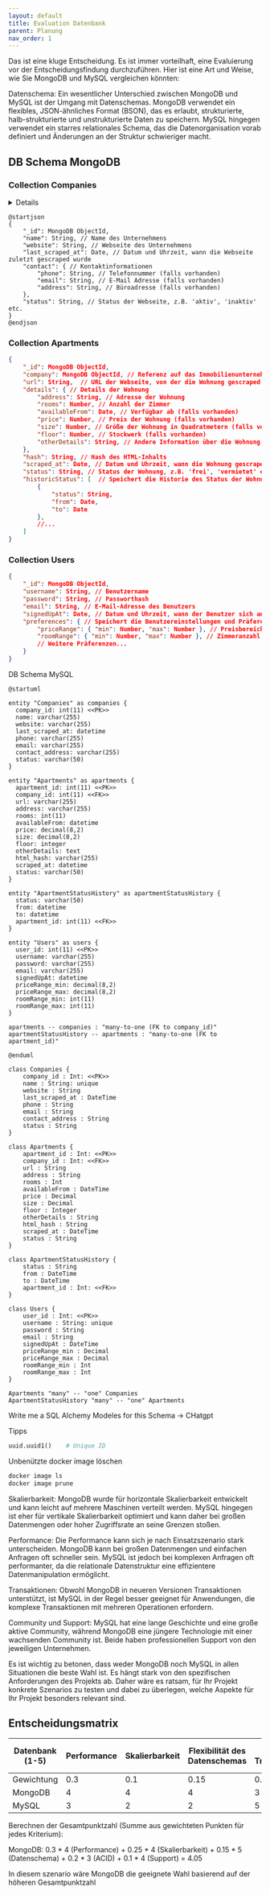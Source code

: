 ```yaml
---
layout: default
title: Evaluation Datenbank
parent: Planung
nav_order: 1
---
```


Das ist eine kluge Entscheidung. Es ist immer vorteilhaft, eine Evaluierung vor der Entscheidungsfindung durchzuführen. Hier ist eine Art und Weise, wie Sie MongoDB und MySQL vergleichen könnten:

Datenschema: Ein wesentlicher Unterschied zwischen MongoDB und MySQL ist der Umgang mit Datenschemas. MongoDB verwendet ein flexibles, JSON-ähnliches Format (BSON), das es erlaubt, strukturierte, halb-strukturierte und unstrukturierte Daten zu speichern. MySQL hingegen verwendet ein starres relationales Schema, das die Datenorganisation vorab definiert und Änderungen an der Struktur schwieriger macht.

## DB Schema MongoDB

### Collection Companies

<details>

```
@startuml firstDiagram

Alice -> Bob: Hello
Bob -> Alice: Hi!
		
@enduml
```

</details>

```plantuml
@startjson
{
    "_id": MongoDB ObjectId,
    "name": String, // Name des Unternehmens
    "website": String, // Webseite des Unternehmens 
    "last_scraped_at": Date, // Datum und Uhrzeit, wann die Webseite zuletzt gescraped wurde
    "contact": { // Kontaktinformationen
        "phone": String, // Telefonnummer (falls vorhanden)
        "email": String, // E-Mail Adresse (falls vorhanden)
        "address": String, // Büroadresse (falls vorhanden)
    },
    "status": String, // Status der Webseite, z.B. 'aktiv', 'inaktiv' etc.
}
@endjson
```

### Collection Apartments

```json
{
    "_id": MongoDB ObjectId,
    "company": MongoDB ObjectId, // Referenz auf das Immobilienunternehmen
    "url": String,  // URL der Webseite, von der die Wohnung gescraped wurde
    "details": { // Details der Wohnung
        "address": String, // Adresse der Wohnung
        "rooms": Number, // Anzahl der Zimmer
        "availableFrom": Date, // Verfügbar ab (falls vorhanden)
        "price": Number, // Preis der Wohnung (falls vorhanden)
        "size": Number, // Größe der Wohnung in Quadratmetern (falls vorhanden)
        "floor": Number, // Stockwerk (falls vorhanden)
        "otherDetails": String, // Andere Information über die Wohnung (falls vorhanden)
    },
    "hash": String, // Hash des HTML-Inhalts
    "scraped_at": Date, // Datum und Uhrzeit, wann die Wohnung gescraped wurde
    "status": String, // Status der Wohnung, z.B. 'frei', 'vermietet' etc.
    "historicStatus": [  // Speichert die Historie des Status der Wohnung
        { 
            "status": String, 
            "from": Date, 
            "to": Date 
        },
        //...
    ]
}

```

### Collection Users

```json
{
    "_id": MongoDB ObjectId,
    "username": String, // Benutzername
    "password": String, // Passworthash
    "email": String, // E-Mail-Adresse des Benutzers
    "signedUpAt": Date, // Datum und Uhrzeit, wann der Benutzer sich angemeldet hat
    "preferences": { // Speichert die Benutzereinstellungen und Präferenzen
        "priceRange": { "min": Number, "max": Number }, // Preisbereich
        "roomRange": { "min": Number, "max": Number }, // Zimmeranzahl
        // Weitere Präferenzen...
    }
}

```

DB Schema MySQL

```plantuml
@startuml

entity "Companies" as companies {
  company_id: int(11) <<PK>>
  name: varchar(255)
  website: varchar(255)
  last_scraped_at: datetime
  phone: varchar(255)
  email: varchar(255)
  contact_address: varchar(255)
  status: varchar(50)
}

entity "Apartments" as apartments {
  apartment_id: int(11) <<PK>>
  company_id: int(11) <<FK>>
  url: varchar(255)
  address: varchar(255)
  rooms: int(11)
  availableFrom: datetime
  price: decimal(8,2)
  size: decimal(8,2)
  floor: integer
  otherDetails: text
  html_hash: varchar(255)
  scraped_at: datetime
  status: varchar(50)
}

entity "ApartmentStatusHistory" as apartmentStatusHistory {
  status: varchar(50)
  from: datetime
  to: datetime
  apartment_id: int(11) <<FK>>
}

entity "Users" as users {
  user_id: int(11) <<PK>>
  username: varchar(255)
  password: varchar(255)
  email: varchar(255)
  signedUpAt: datetime
  priceRange_min: decimal(8,2)
  priceRange_max: decimal(8,2)
  roomRange_min: int(11)
  roomRange_max: int(11)
}

apartments -- companies : "many-to-one (FK to company_id)"
apartmentStatusHistory -- apartments : "many-to-one (FK to apartment_id)"

@enduml
```	

```plantuml
class Companies {
    company_id : Int: <<PK>>
    name : String: unique
    website : String
    last_scraped_at : DateTime
    phone : String
    email : String
    contact_address : String
    status : String
}

class Apartments {
    apartment_id : Int: <<PK>>
    company_id : Int: <<FK>>
    url : String
    address : String
    rooms : Int
    availableFrom : DateTime
    price : Decimal
    size : Decimal
    floor : Integer
    otherDetails : String
    html_hash : String
    scraped_at : DateTime
    status : String
}

class ApartmentStatusHistory {
    status : String
    from : DateTime
    to : DateTime
    apartment_id : Int: <<FK>>
}

class Users {
    user_id : Int: <<PK>>
    username : String: unique
    password : String
    email : String
    signedUpAt : DateTime
    priceRange_min : Decimal
    priceRange_max : Decimal
    roomRange_min : Int
    roomRange_max : Int
}

Apartments "many" -- "one" Companies
ApartmentStatusHistory "many" -- "one" Apartments
```

Write me a SQL Alchemy Modeles for this Schema -> CHatgpt 

Tipps

```python
uuid.uuid1()    # Unique ID
```

Unbenützte docker image löschen

```bash
docker image ls
docker image prune
```


Skalierbarkeit: MongoDB wurde für horizontale Skalierbarkeit entwickelt und kann leicht auf mehrere Maschinen verteilt werden. MySQL hingegen ist eher für vertikale Skalierbarkeit optimiert und kann daher bei großen Datenmengen oder hoher Zugriffsrate an seine Grenzen stoßen.

Performance: Die Performance kann sich je nach Einsatzszenario stark unterscheiden. MongoDB kann bei großen Datenmengen und einfachen Anfragen oft schneller sein. MySQL ist jedoch bei komplexen Anfragen oft performanter, da die relationale Datenstruktur eine effizientere Datenmanipulation ermöglicht.

Transaktionen: Obwohl MongoDB in neueren Versionen Transaktionen unterstützt, ist MySQL in der Regel besser geeignet für Anwendungen, die komplexe Transaktionen mit mehreren Operationen erfordern.

Community und Support: MySQL hat eine lange Geschichte und eine große aktive Community, während MongoDB eine jüngere Technologie mit einer wachsenden Community ist. Beide haben professionellen Support von den jeweiligen Unternehmen.

Es ist wichtig zu betonen, dass weder MongoDB noch MySQL in allen Situationen die beste Wahl ist. Es hängt stark von den spezifischen Anforderungen des Projekts ab. Daher wäre es ratsam, für Ihr Projekt konkrete Szenarios zu testen und dabei zu überlegen, welche Aspekte für Ihr Projekt besonders relevant sind.

## Entscheidungsmatrix

| **Datenbank**  (1-5)  | **Performance**    | **Skalierbarkeit**  | **Flexibilität des Datenschemas** | **ACID-Transaktionen**  | **Community und Support**      | **Gesamtpunktzahl**  |
|---------------------  |------------------  |---------------------|---------------                    | --------------          | -----------------------------  | -------------------- |
| Gewichtung            | 0.3                | 0.1                 | 0.15                              | 0.2                     |   0.2                          | 
| MongoDB               | 4                  | 4                   | 4                                 | 3                       |   3                            | 3.4             |
| MySQL                 | 3                  | 2                   | 2                                 | 5                       |   4                            | 


Berechnen der Gesamtpunktzahl (Summe aus gewichteten Punkten für jedes Kriterium):

MongoDB: 0.3 * 4 (Performance) + 0.25 * 4 (Skalierbarkeit) + 0.15 * 5 (Datenschema) + 0.2 * 3 (ACID) + 0.1 * 4 (Support) = 4.05

In diesem szenario wäre MongoDB die geeignete Wahl basierend auf der höheren Gesamtpunktzahl
